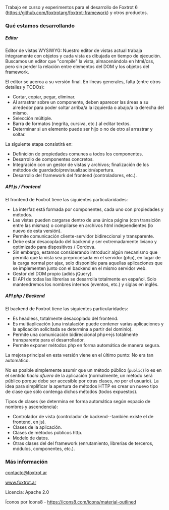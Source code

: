 Trabajo en curso y experimentos para el desarrollo de Foxtrot 6 (https://github.com/foxtrotarg/foxtrot-framework) y otros productos. 

### Qué estamos desarrollando

##### Editor

Editor de vistas WYSIWYG: Nuestro editor de vistas actual trabaja íntegramente con objetos y cada vista es dibujada en tiempo de ejecución. Buscamos un editor que "compile" la vista, almacenándola en html/css, pero sin perder la relación entre elementos del DOM y los objetos del framework.

El editor se acerca a su versión final. En líneas generales, falta (entre otros detalles y TODOs):
- Cortar, copiar, pegar, eliminar.
- Al arrastrar sobre un componente, deben aparecer las áreas a su alrededor para poder soltar arriba/a la izquierda o abajo/a la derecha del mismo.
- Selección múltiple.
- Barra de formatos (negrita, cursiva, etc.) al editar textos.
- Determinar si un elemento puede ser hijo o no de otro al arrastrar y soltar.

La siguiente etapa consistirá en:
- Definición de propiedades comunes a todos los componentes.
- Desarrollo de componentes concretos.
- Integración con un gestor de vistas y archivos; finalización de los métodos de guardado/previsualización/apertura.
- Desarrollo del framework del frontend (controladores, etc.).

##### API js / Frontend

El frontend de Foxtrot tiene las siguientes particularidades:

- La interfaz está formada por componentes, cada uno con propiedades y métodos.
- Las vistas pueden cargarse dentro de una única página (con transición entre las mismas) o compilarse en archivos html independientes (lo nuevo de esta versión).
- Permite comunicación cliente-servidor bidireccional y transparente.
- Debe estar desacoplado del backend y ser extremadamente liviano y optimizado para dispositivos / Cordova.
- Sin embargo, estamos considerando introducir algún mecanismo que permita que la vista sea preprocesada en el servidor (php), en lugar de la carga normal por ajax, solo disponible para aquellas aplicaciones que se implementen junto con el backend en el mismo servidor web.
- Gestor del DOM propio (adiós jQuery).
- El API de todas las librerías se desarrolla totalmente en español. Solo mantendremos los nombres internos (eventos, etc.) y siglas en inglés.

##### API php / Backend

El backend de Foxtrot tiene las siguientes particularidades:

- Es headless, totalmente desacoplado del frontend.
- Es multiaplicación (una instalación puede contener varias aplicaciones y la aplicación solicitada se determina a partir del dominio).
- Permite una comunicación bidireccional php<->js totalmente transparente para el desarrollador.
- Permite exponer métodos php en forma automática de manera segura.

La mejora principal en esta versión viene en el último punto: No era tan automático.

No es posible simplemente asumir que un método público (`public`) lo es en el sentido _hacia afuera_ de la aplicación (normalmente, un método será público porque debe ser accesible por otras clases, _no_ por el usuario). La idea para simplificar la apertura de métodos HTTP es crear un nuevo tipo de clase que sólo contenga dichos métodos (todos expuestos).

Tipos de clases (se determina en forma automática según espacio de nombres y ascendencia):

- Controlador de vista (controlador de backend--también existe el de frontend, en js).
- Clases de la aplicación.
- Clases de métodos públicos http.
- Modelo de datos.
- Otras clases del del framework (enrutamiento, librerías de terceros, módulos, componentes, etc.).

### Más información

contacto@foxtrot.ar

www.foxtrot.ar

Licencia: Apache 2.0

Íconos por Icons8 - https://icons8.com/icons/material-outlined